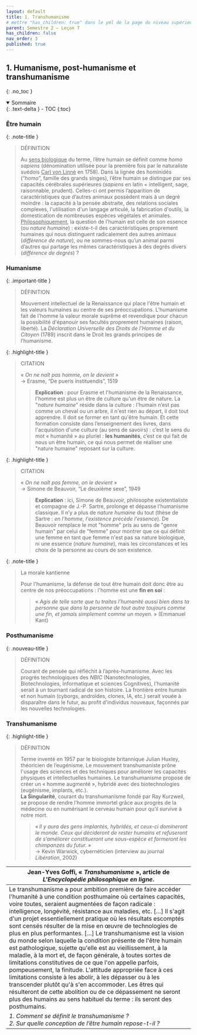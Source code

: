 ```yaml
---
layout: default
title: 1. Transhumanisme
# mettre "has_children: true" dans le yml de la page du niveau supérieur
parent: Semestre 2 – Leçon 7
has_children: false
nav_order: 3
published: true
---
```


## 1. Humanisme, post-humanisme et transhumanisme
{: .no_toc }

<details open markdown="block">
  <summary>
    Sommaire
  </summary>
  {: .text-delta }
- TOC
{:toc}
</details>

### Être humain

{: .note-title }
> DÉFINITION
>
> Au <u>sens biologique</u> du terme, l’être humain se définit comme *homo sapiens* (dénomination utilisée pour la première fois par le naturaliste suédois <u>Carl von Linné</u> en 1758). Dans la lignée des hominidés (“*homo*”, famille des grands singes), l’être humain se distingue par ses capacités cérébrales supérieures (*sapiens* en latin = intelligent, sage, raisonnable, prudent). Celles-ci ont permis l’apparition de caractéristiques que d’autres animaux possèdent mais à un degré moindre : la capacité à la pensée abstraite, des relations sociales complexes, l'utilisation d'un langage articulé, la fabrication d'outils, la domestication de nombreuses espèces végétales et animales.  
> <u>Philosophiquement</u>, la question de l’humain est celle de son essence (ou *nature humaine*) : existe-t-il des caractéristiques proprement humaines qui nous distinguent radicalement des autres animaux (*différence de nature*), ou ne sommes-nous qu’un animal parmi d’autres qui partage les mêmes caractéristiques à des degrés divers (*différence de degrés*) ?  

### Humanisme

{: .important-title }
> DÉFINITION
>
> Mouvement intellectuel de la Renaissance qui place l'être humain et les valeurs humaines au centre de ses préoccupations. L’humanisme fait de l'homme la valeur morale suprême et revendique pour chacun la possibilité d'épanouir  ses facultés proprement humaines (raison, liberté). La *Déclaration Universelle des Droits de l’Homme et du Citoyen* (1789) inscrit dans le Droit les grands principes de l’humanisme.

{: .highlight-title }
> CITATION
>
> « *On ne naît pas homme, on le devient* »   
> → Erasme, “De pueris instituendis”, 1519
>
>> **Explication** : pour Erasme et l'humanisme de la Renaissance, l'homme est plus un être de culture qu'un être de nature. La "*nature humaine*" réside dans la culture : l'humain n’est pas comme un cheval ou un arbre, il n'est rien au départ, il doit tout apprendre. Il doit se former en tant qu'être humain. Et cette formation consiste dans l’enseignement des livres, dans l'acquisition d'une culture (au sens de savoirs) : c’est le sens du mot « humanité » au pluriel : **les humanités**, c’est ce qui fait de nous un être humain, ce qui nous permet de réaliser une "nature humaine" reposant sur la culture.

{: .highlight-title }
> CITATION
>
> « *On ne naît pas femme, on le devient* »   
> → Simone de Beauvoir, “Le deuxième sexe”, 1949
>
>> **Explication** : ici, Simone de Beauvoir, philosophe existentialiste et compagne de J.-P. Sartre, prolonge et dépasse l'humanisme classique. Il n’y a plus de *nature humaine* du tout (thèse de Sartre : *en l'homme, l'existence précède l'essence*). De Beauvoir remplace le mot "homme" pris au sens de "genre humain" par celui de "femme" pour montrer que ce qui définit une femme en tant que femme n'est pas sa nature biologique, ni une essence (*nature humaine*), mais les circonstances et les choix de la personne au cours de son existence. 

{: .note-title }
> La morale kantienne
>
>Pour l'humanisme, la défense de tout être humain doit donc être au centre de nos préoccupations : l'homme est une **fin en soi** :   
>> « *Agis de telle sorte que tu traites l'humanité aussi bien dans ta personne que dans la personne de tout autre toujours comme une fin, et jamais simplement comme un moyen.* » (Emmanuel Kant)

### Posthumanisme

{: .nouveau-title }
> DÉFINITION
>
> Courant de pensée qui réfléchit à l’après-humanisme. Avec les progrès technologiques des _NBIC_ (Nanotechnologies, Biotechnologies, Informatique et sciences Cognitives), l'humanité serait à un tournant radical de son histoire. La frontière entre humain et non humain (cyborgs, androïdes, clones, IA, etc.) serait vouée à disparaître dans le futur, au profit d'individus nouveaux, façonnés par les nouvelles technologies.

### Transhumanisme 

{: .highlight-title }
> DÉFINITION
>
> Terme inventé en 1957 par le biologiste britannique Julian Huxley, théoricien de l’eugénisme. Le mouvement transhumaniste prône l'usage des sciences et des techniques pour améliorer les capacités physiques et intellectuelles humaines. Le transhumanisme propose de créer un « homme augmenté », hybridé avec des biotechnologies (eugénisme, implants, etc.).  
**La Singularité**, courant du transhumanisme fondé par Ray Kurzweil, se propose de rendre l’homme immortel grâce aux progrès de la médecine ou en numérisant le cerveau humain pour qu’il survive à notre mort. 
>
>> « *Il y aura des gens implantés, hybridés, et ceux-ci domineront le monde. Ceux qui décideront de rester humains et refuseront de s’améliorer constitueront une sous-espèce et formeront les chimpanzés du futur.* »  
>> → Kevin Warwick, cybernéticien (interview au journal *Libération*, 2002)

| Jean-Yves Goffi, « *Transhumanisme* », article de *L'Encyclopédie philosophique en ligne*.  |
|------------------------- |
| Le transhumanisme a pour ambition première de faire accéder l'humanité à une condition posthumaine où certaines capacités, voire toutes, seraient augmentées de façon radicale : intelligence, longévité, résistance aux maladies, etc. […] Il s'agit d'un projet essentiellement pratique où les résultats escomptés sont censés résulter de la mise en œuvre de technologies de plus en plus performantes. […] Le transhumanisme est la vision du monde selon laquelle la condition présente de l'être humain est pathologique, sujette qu'elle est au vieillissement, à la maladie, à la mort et, de façon générale, à toutes sortes de limitations constitutives de ce que l'on appelle parfois, pompeusement, la finitude. L'attitude appropriée face à ces limitations consiste à les abolir, à les dépasser ou à les transcender plutôt qu'à s'en accommoder. Les êtres qui résulteront de cette abolition ou de ce dépassement ne seront plus des humains au sens habituel du terme : ils seront des posthumains. |
| *1. Comment se définit le transhumanisme ? <br> 2. Sur quelle conception de l’être humain repose-t-il ?*    |

